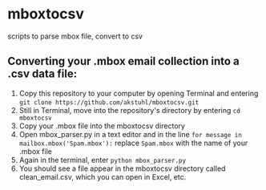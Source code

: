 # mboxtocsv
scripts to parse mbox file, convert to csv

## Converting your .mbox email collection into a .csv data file:
1. Copy this repository to your computer by opening Terminal and entering `git clone https://github.com/akstuhl/mboxtocsv.git`
2. Still in Terminal, move into the repository's directory by entering `cd mboxtocsv`
3. Copy your .mbox file into the mboxtocsv directory
4. Open mbox_parser.py in a text editor and in the line `for message in mailbox.mbox('Spam.mbox'):` replace `Spam.mbox` with the name of your .mbox file
5. Again in the terminal, enter `python mbox_parser.py`
6. You should see a file appear in the mboxtocsv directory called clean_email.csv, which you can open in Excel, etc.

